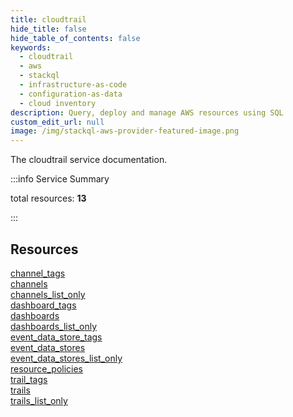 ```yaml
---
title: cloudtrail
hide_title: false
hide_table_of_contents: false
keywords:
  - cloudtrail
  - aws
  - stackql
  - infrastructure-as-code
  - configuration-as-data
  - cloud inventory
description: Query, deploy and manage AWS resources using SQL
custom_edit_url: null
image: /img/stackql-aws-provider-featured-image.png
---
```


The cloudtrail service documentation.

:::info Service Summary

<div class="row">
<div class="providerDocColumn">
<span>total resources:&nbsp;<b>13</b></span><br />
</div>
</div>

:::

## Resources
<div class="row">
<div class="providerDocColumn">
<a href="/services/cloudtrail/channel_tags/">channel_tags</a><br />
<a href="/services/cloudtrail/channels/">channels</a><br />
<a href="/services/cloudtrail/channels_list_only/">channels_list_only</a><br />
<a href="/services/cloudtrail/dashboard_tags/">dashboard_tags</a><br />
<a href="/services/cloudtrail/dashboards/">dashboards</a><br />
<a href="/services/cloudtrail/dashboards_list_only/">dashboards_list_only</a><br />
<a href="/services/cloudtrail/event_data_store_tags/">event_data_store_tags</a>
</div>
<div class="providerDocColumn">
<a href="/services/cloudtrail/event_data_stores/">event_data_stores</a><br />
<a href="/services/cloudtrail/event_data_stores_list_only/">event_data_stores_list_only</a><br />
<a href="/services/cloudtrail/resource_policies/">resource_policies</a><br />
<a href="/services/cloudtrail/trail_tags/">trail_tags</a><br />
<a href="/services/cloudtrail/trails/">trails</a><br />
<a href="/services/cloudtrail/trails_list_only/">trails_list_only</a>
</div>
</div>